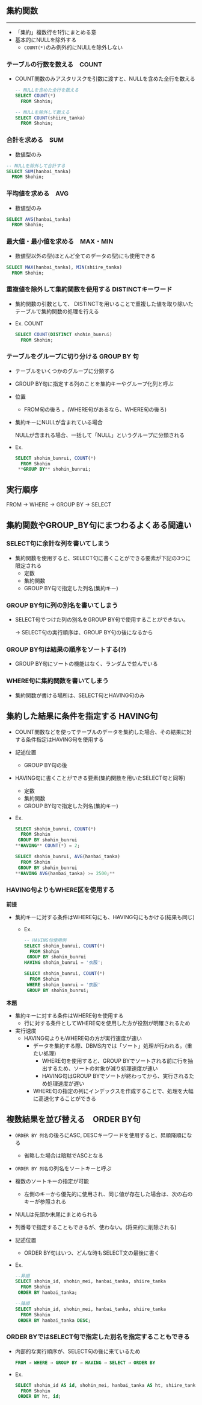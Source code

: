 ## 集約関数

---

- 「集約」複数行を1行にまとめる意
- 基本的にNULLを除外する
    - `COUNT(*)`のみ例外的にNULLを除外しない

### テーブルの行数を数える　COUNT

- COUNT関数のみアスタリスクを引数に渡すと、NULLを含めた全行を数える
    
    ```sql
    -- NULLを含めた全行を数える
    SELECT COUNT(*)
      FROM Shohin;
    
    -- NULLを除外して数える
    SELECT COUNT(shiire_tanka)
      FROM Shohin;
    ```
    

### 合計を求める　SUM

- 数値型のみ

```sql
-- NULLを除外して合計する
SELECT SUM(hanbai_tanka)
  FROM Shohin;
```

### 平均値を求める　AVG

- 数値型のみ

```sql
SELECT AVG(hanbai_tanka)
  FROM Shohin;
```

### 最大値・最小値を求める　MAX・MIN

- 数値型以外の型(ほとんど全てのデータの型)にも使用できる

```sql
SELECT MAX(hanbai_tanka), MIN(shiire_tanka)
  FROM Shohin;
```

### 重複値を除外して集約関数を使用する DISTINCTキーワード

- 集約関数の引数として、 DISTINCTを用いることで重複した値を取り除いたテーブルで集約関数の処理を行える
- Ex. COUNT
    
    ```sql
    SELECT COUNT(DISTINCT shohin_bunrui)
      FROM Shohin;
    ```
    

### テーブルをグループに切り分ける GROUP BY 句

- テーブルをいくつかのグループに分類する
- GROUP BY句に指定する列のことを集約キーやグループ化列と呼ぶ
- 位置
    - FROM句の後ろ 。(WHERE句があるなら、WHERE句の後ろ)
- 集約キーにNULLが含まれている場合
    
    NULLが含まれる場合、一括して「NULL」というグループに分類される
    
- Ex.
    
    ```sql
    SELECT shohin_bunrui, COUNT(*)
      FROM Shohin
     **GROUP BY** shohin_bunrui;
    ```
    

## 実行順序

FROM → WHERE → GROUP BY → SELECT

## 集約関数やGROUP_BY句にまつわるよくある間違い

### SELECT句に余計な列を書いてしまう

- 集約関数を使用すると、SELECT句に書くことができる要素が下記の3つに限定される
    - 定数
    - 集約関数
    - GROUP BY句で指定した列名(集約キー)

### GROUP BY句に列の別名を書いてしまう

- SELECT句でつけた列の別名をGROUP BY句で使用することができない。
    
    → SELECT句の実行順序は、GROUP BY句の後になるから
    

### GROUP BY句は結果の順序をソートする(?)

- GROUP BY句にソートの機能はなく、ランダムで並んでいる

### WHERE句に集約関数を書いてしまう

- 集約関数が書ける場所は、SELECT句とHAVING句のみ

## 集約した結果に条件を指定する HAVING句

- COUNT関数などを使ってテーブルのデータを集約した場合、その結果に対する条件指定はHAVING句を使用する
- 記述位置
    - GROUP BY句の後
- HAVING句に書くことができる要素(集約関数を用いたSELECT句と同等)
    - 定数
    - 集約関数
    - GROUP BY句で指定した列名(集約キー)
- Ex.
    
    ```sql
    SELECT shohin_bunrui, COUNT(*)
      FROM Shohin
     GROUP BY shohin_bunrui
    **HAVING** COUNT(*) = 2;
    ```
    
    ```sql
    SELECT shohin_bunrui, AVG(hanbai_tanka)
      FROM Shohin
     GROUP BY shohin_bunrui
    **HAVING AVG(hanbai_tanka) >= 2500;**
    ```
    

### HAVING句よりもWHERE区を使用する

**前提**

- 集約キーに対する条件はWHERE句にも、HAVING句にもかける(結果も同じ)
    - Ex.
        
        ```sql
        -- HAVING句使用例
        SELECT shohin_bunrui, COUNT(*)
          FROM Shohin
         GROUP BY shohin_bunrui
        HAVING shohin_bunrui = '衣服';
        
        SELECT shohin_bunrui, COUNT(*)
          FROM Shohin
         WHERE shohin_bunrui = '衣服'
         GROUP BY shohin_bunrui;
        
        ```
        

**本題**

- 集約キーに対する条件はWHERE句を使用する
    - 行に対する条件としてWHERE句を使用した方が役割が明確されるため
- 実行速度
    - HAVING句よりもWHERE句の方が実行速度が速い
        - データを集約する際、DBMS内では「ソート」処理が行われる。(重たい処理)
            - WHERE句を使用すると、GROUP BYでソートされる前に行を抽出するため、ソートの対象が減り処理速度が速い
            - HAVING句はGROUP BYでソートが終わってから、実行されるため処理速度が遅い
        - WHERE句の指定の列にインデックスを作成することで、処理を大幅に高速化することができる

## 複数結果を並び替える　ORDER BY句

- `ORDER BY 列名`の後ろにASC, DESCキーワードを使用すると、昇順降順になる
    - 省略した場合は暗黙でASCとなる
- `ORDER BY 列名`の列名をソートキーと呼ぶ
- 複数のソートキーの指定が可能
    - 左側のキーから優先的に使用され、同じ値が存在した場合は、次の右のキーが参照される
- NULLは先頭か末尾にまとめられる
- 列番号で指定することもできるが、使わない。(将来的に削除される)
- 記述位置
    - ORDER BY句はいつ、どんな時もSELECT文の最後に書く
- Ex.
    
    ```sql
    --昇順
    SELECT shohin_id, shohin_mei, hanbai_tanka, shiire_tanka
      FROM Shohin
     ORDER BY hanbai_tanka;
    
    --降順
    SELECT shohin_id, shohin_mei, hanbai_tanka, shiire_tanka
      FROM Shohin
     ORDER BY hanbai_tanka DESC;
    ```
    

### ORDER BYではSELECT句で指定した別名を指定することもできる

- 内部的な実行順序が、SELECT句の後に来ているため
    
    ```sql
    FROM → WHERE → GROUP BY → HAVING → SELECT → ORDER BY
    ```
    
- Ex.
    
    ```sql
    SELECT shohin_id AS id, shohin_mei, hanbai_tanka AS ht, shiire_tanka
      FROM Shohin
     ORDER BY ht, id;
    ```